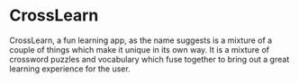 # CrossLearn
CrossLearn, a fun learning app, as the name suggests is a mixture of a couple of things which make it unique in its own way. It is a mixture of crossword puzzles and vocabulary which fuse together to bring out a great learning experience for the user.
